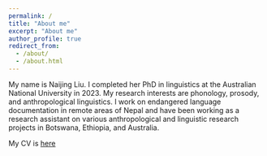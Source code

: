 ```yaml
---
permalink: /
title: "About me"
excerpt: "About me"
author_profile: true
redirect_from: 
  - /about/
  - /about.html
---
```


My name is Naijing Liu. I completed her PhD in linguistics at the Australian National University in 2023. My research interests are phonology, prosody, and anthropological linguistics. I work on endangered language documentation in remote areas of Nepal and have been working as a research assistant on various anthropological and linguistic research projects in Botswana, Ethiopia, and Australia.

My CV is [here](.../assets/CV_NL.pdf)
